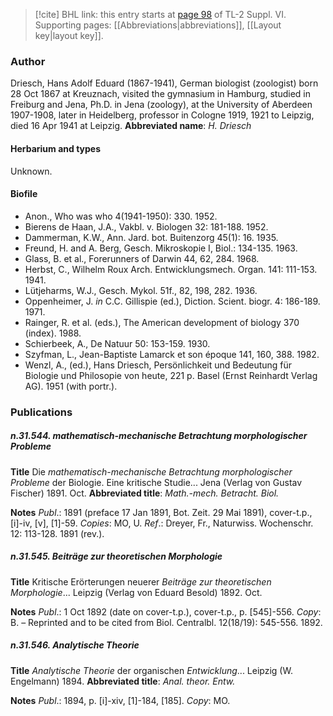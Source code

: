 > [!cite] BHL link: this entry starts at [page 98](https://www.biodiversitylibrary.org/page/33260086) of TL-2 Suppl. VI.
> Supporting pages: [[Abbreviations|abbreviations]], [[Layout key|layout key]].

### Author

Driesch, Hans Adolf Eduard (1867-1941), German biologist (zoologist) born 28 Oct 1867 at Kreuznach, visited the gymnasium in Hamburg, studied in Freiburg and Jena, Ph.D. in Jena (zoology), at the University of Aberdeen 1907-1908, later in Heidelberg, professor in Cologne 1919, 1921 to Leipzig, died 16 Apr 1941 at Leipzig. 
**Abbreviated name**: *H. Driesch*

#### Herbarium and types

Unknown.

#### Biofile

- Anon., Who was who 4(1941-1950): 330. 1952.
- Bierens de Haan, J.A., Vakbl. v. Biologen 32: 181-188. 1952.
- Dammerman, K.W., Ann. Jard. bot. Buitenzorg 45(1): 16. 1935.
- Freund, H. and A. Berg, Gesch. Mikroskopie I, Biol.: 134-135. 1963.
- Glass, B. et al., Forerunners of Darwin 44, 62, 284. 1968.
- Herbst, C., Wilhelm Roux Arch. Entwicklungsmech. Organ. 141: 111-153. 1941.
- Lütjeharms, W.J., Gesch. Mykol. 51f., 82, 198, 282. 1936.
- Oppenheimer, J. *in* C.C. Gillispie (ed.), Diction. Scient. biogr. 4: 186-189. 1971.
- Rainger, R. et al. (eds.), The American development of biology 370 (index). 1988.
- Schierbeek, A., De Natuur 50: 153-159. 1930.
- Szyfman, L., Jean-Baptiste Lamarck et son époque 141, 160, 388. 1982.
- Wenzl, A., (ed.), Hans Driesch, Persönlichkeit und Bedeutung für Biologie und Philosopie von heute, 221 p. Basel (Ernst Reinhardt Verlag AG). 1951 (with portr.).

### Publications

##### n.31.544. mathematisch-mechanische Betrachtung morphologischer Probleme

**Title**
Die *mathematisch-mechanische Betrachtung morphologischer Probleme* der Biologie. Eine kritische Studie... Jena (Verlag von Gustav Fischer) 1891. Oct.
**Abbreviated title**: *Math.-mech. Betracht. Biol.*

**Notes**
*Publ*.: 1891 (preface 17 Jan 1891, Bot. Zeit. 29 Mai 1891), cover-t.p., \[i\]-iv, \[v\], \[1\]-59.
*Copies*: MO, U.
*Ref*.: Dreyer, Fr., Naturwiss. Wochenschr. 12: 113-128. 1891 (rev.).

##### n.31.545. Beiträge zur theoretischen Morphologie

**Title**
Kritische Erörterungen neuerer *Beiträge zur theoretischen Morphologie*... Leipzig (Verlag von Eduard Besold) 1892. Oct.

**Notes**
*Publ*.: 1 Oct 1892 (date on cover-t.p.), cover-t.p., p. \[545\]-556. *Copy*: B. – Reprinted and to be cited from Biol. Centralbl. 12(18/19): 545-556. 1892.

##### n.31.546. Analytische Theorie

**Title**
*Analytische Theorie* der organischen *Entwicklung*... Leipzig (W. Engelmann) 1894.
**Abbreviated title**: *Anal. theor. Entw.*

**Notes**
*Publ*.: 1894, p. \[i\]-xiv, \[1\]-184, \[185\]. *Copy*: MO.

